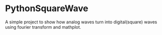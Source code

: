 # PythonSquareWave
A simple project to show how analog waves turn into digital(square) waves using fourier transform and mathplot.
